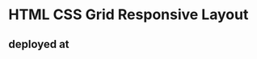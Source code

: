 # HTML CSS Grid Responsive Layout
## deployed at [](https://blunite.github.io/effective-octo-telegram-/)
